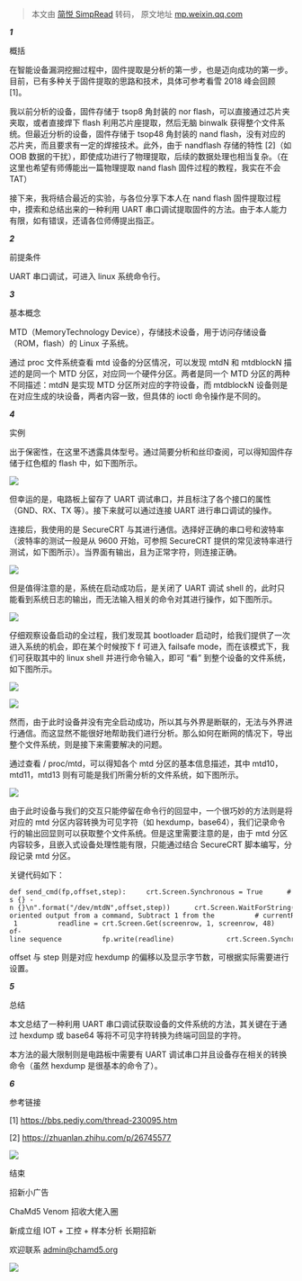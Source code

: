 > 本文由 [简悦 SimpRead](http://ksria.com/simpread/) 转码， 原文地址 [mp.weixin.qq.com](https://mp.weixin.qq.com/s/SQtcLf_73fggOBtyJgWtxw)

**_1_**

概括

在智能设备漏洞挖掘过程中，固件提取是分析的第一步，也是迈向成功的第一步。目前，已有多种关于固件提取的思路和技术，具体可参考看雪 2018 峰会回顾 [1]。

我以前分析的设备，固件存储于 tsop8 角封装的 nor flash，可以直接通过芯片夹夹取，或者直接焊下 flash 利用芯片座提取，然后无脑 binwalk 获得整个文件系统。但最近分析的设备，固件存储于 tsop48 角封装的 nand flash，没有对应的芯片夹，而且要求有一定的焊接技术。此外，由于 nandflash 存储的特性 [2]（如 OOB 数据的干扰），即使成功进行了物理提取，后续的数据处理也相当复杂。（在这里也希望有师傅能出一篇物理提取 nand flash 固件过程的教程，我实在不会 TAT）

接下来，我将结合最近的实验，与各位分享下本人在 nand flash 固件提取过程中，摸索和总结出来的一种利用 UART 串口调试提取固件的方法。由于本人能力有限，如有错误，还请各位师傅提出指正。

**_2_**

前提条件

UART 串口调试，可进入 linux 系统命令行。

**_3_**

基本概念

MTD（MemoryTechnology Device），存储技术设备，用于访问存储设备（ROM，flash）的 Linux 子系统。

通过 proc 文件系统查看 mtd 设备的分区情况，可以发现 mtdN 和 mtdblockN 描述的是同一个 MTD 分区，对应同一个硬件分区。两者是同一个 MTD 分区的两种不同描述：mtdN 是实现 MTD 分区所对应的字符设备，而 mtdblockN 设备则是在对应生成的块设备，两者内容一致，但具体的 ioctl 命令操作是不同的。

**_4_**

实例

出于保密性，在这里不透露具体型号。通过简要分析和丝印查阅，可以得知固件存储于红色框的 flash 中，如下图所示。

![](https://mmbiz.qpic.cn/mmbiz_jpg/PUubqXlrzBTw3hYa7615LibsOe3Tt1gPKqdewKlVnNm84bQPm0J2CCV0svE104x7pAE2jbYznibejjficIt5pNCog/640?wx_fmt=jpeg)

但幸运的是，电路板上留存了 UART 调试串口，并且标注了各个接口的属性（GND、RX、TX 等）。接下来就可以通过连接 UART 进行串口调试的操作。

连接后，我使用的是 SecureCRT 与其进行通信。选择好正确的串口号和波特率（波特率的测试一般是从 9600 开始，可参照 SecureCRT 提供的常见波特率进行测试，如下图所示）。当界面有输出，且为正常字符，则连接正确。

![](https://mmbiz.qpic.cn/mmbiz_png/PUubqXlrzBTw3hYa7615LibsOe3Tt1gPKkEnVibxbuFAFG48LUFh58hYJRUx7HJCVN9XaLezbtKk1CviaA7JIYwtA/640?wx_fmt=png)

但是值得注意的是，系统在启动成功后，是关闭了 UART 调试 shell 的，此时只能看到系统日志的输出，而无法输入相关的命令对其进行操作，如下图所示。  

![](https://mmbiz.qpic.cn/mmbiz_jpg/PUubqXlrzBTw3hYa7615LibsOe3Tt1gPKibsNqTxYDjcmCymJ5EoqibYngqLSH6YuvFhdeT1Tkkls3ibPlrhGB0oCA/640?wx_fmt=jpeg)

仔细观察设备启动的全过程，我们发现其 bootloader 启动时，给我们提供了一次进入系统的机会，即在某个时候按下 f 可进入 failsafe mode，而在该模式下，我们可获取其中的 linux shell 并进行命令输入，即可 “看” 到整个设备的文件系统，如下图所示。

![](https://mmbiz.qpic.cn/mmbiz_png/PUubqXlrzBTw3hYa7615LibsOe3Tt1gPKsDXBj6J0LOHuUc2RgLXw2XdMkwe7scgM5c4ZbAYqM9wc31V51ia2qGA/640?wx_fmt=png)

![](https://mmbiz.qpic.cn/mmbiz_png/PUubqXlrzBTw3hYa7615LibsOe3Tt1gPKOxbO5Ocm0SlraYvrHG9crUY9hEydbfAVscWxvKtUiaalTTmoa5ia5RlA/640?wx_fmt=png)

然而，由于此时设备并没有完全启动成功，所以其与外界是断联的，无法与外界进行通信。而这显然不能很好地帮助我们进行分析。那么如何在断网的情况下，导出整个文件系统，则是接下来需要解决的问题。

通过查看 / proc/mtd，可以得知各个 mtd 分区的基本信息描述，其中 mtd10，mtd11，mtd13 则有可能是我们所需分析的文件系统，如下图所示。

![](https://mmbiz.qpic.cn/mmbiz_png/PUubqXlrzBTw3hYa7615LibsOe3Tt1gPKgb1iaIO26iaLpSNjRvrSibbZW6v7OYdn5N0NBXDvVjBZLhrsvUzJab2hA/640?wx_fmt=png)

由于此时设备与我们的交互只能停留在命令行的回显中，一个很巧妙的方法则是将对应的 mtd 分区内容转换为可见字符（如 hexdump，base64），我们记录命令行的输出回显则可以获取整个文件系统。但是这里需要注意的是，由于 mtd 分区内容较多，且嵌入式设备处理性能有限，只能通过结合 SecureCRT 脚本编写，分段记录 mtd 分区。

关键代码如下：

```
def send_cmd(fp,offset,step):     crt.Screen.Synchronous = True      # Send the initial command then throw out the first linefeed that we      # see by waiting for it.         crt.Screen.Send("hexdump {} -s {} -n {}\n".format("/dev/mtdN",offset,step))      crt.Screen.WaitForString("\n")        # Create an array of strings to wait for.      promptStr = "root"       waitStrs = ["\n", promptStr]        row = 1       while True:          # Wait for the linefeed at the end of each line, or the shell          # prompt that indicates we're done.          result = crt.Screen.WaitForStrings( waitStrs )           # If we saw the prompt, we're done.          if result == 2:              break          # The result was 1 (we got a linefeed, indicating that we          # received another line of of output). Fetch current row number          # of the cursor and read the first 20 characters from the screen          # on that row.           #           # This shows how the 'Get' function can be used to read          # line-oriented output from a command, Subtract 1 from the          # currentRow to since the linefeed moved currentRow down by one.          #            screenrow = crt.Screen.CurrentRow - 1          readline = crt.Screen.Get(screenrow, 1, screenrow, 48)          readline = readline.strip()                  # NOTE: We read 48 characters from the screen 'readline' may          # contain trailing whitespace if the data was less than 48          # characters wide.           # Write the line out with an appended end-of-line sequence          fp.write(readline)             crt.Screen.Synchronous = False
```

offset 与 step 则是对应 hexdump 的偏移以及显示字节数，可根据实际需要进行设置。

**_5_**

总结

本文总结了一种利用 UART 串口调试获取设备的文件系统的方法，其关键在于通过 hexdump 或 base64 等将不可见字符转换为终端可回显的字符。

本方法的最大限制则是电路板中需要有 UART 调试串口并且设备存在相关的转换命令（虽然 hexdump 是很基本的命令了）。

**_6_**

参考链接

[1] https://bbs.pediy.com/thread-230095.htm

[2] https://zhuanlan.zhihu.com/p/26745577

![](https://mmbiz.qpic.cn/mmbiz_gif/PUubqXlrzBRH2vOmzbCqYb35uicIicQcxDR3lbWnKxpic9icIjYzbsJjISBQEicVFia5IOsHMULFVHiakxSAQSlj8cmVg/640?wx_fmt=gif)

结束

  

招新小广告

ChaMd5 Venom 招收大佬入圈

新成立组 IOT + 工控 + 样本分析 长期招新  

欢迎联系 admin@chamd5.org

  

![](https://mmbiz.qpic.cn/mmbiz_png/PUubqXlrzBR8nk7RR7HefBINILy4PClwoEMzGCJovye9KIsEjCKwxlqcSFsGJSv3OtYIjmKpXzVyfzlqSicWwxQ/640?wx_fmt=jpeg)